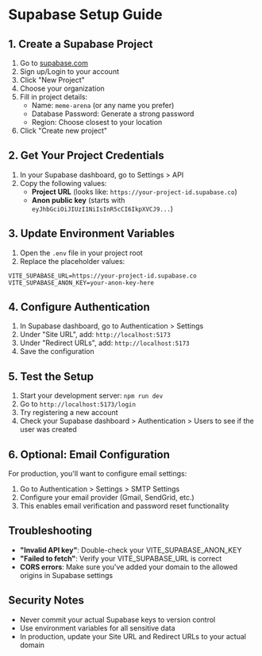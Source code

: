 # Supabase Setup Guide

## 1. Create a Supabase Project

1. Go to [supabase.com](https://supabase.com)
2. Sign up/Login to your account
3. Click "New Project"
4. Choose your organization
5. Fill in project details:
   - Name: `meme-arena` (or any name you prefer)
   - Database Password: Generate a strong password
   - Region: Choose closest to your location
6. Click "Create new project"

## 2. Get Your Project Credentials

1. In your Supabase dashboard, go to Settings > API
2. Copy the following values:
   - **Project URL** (looks like: `https://your-project-id.supabase.co`)
   - **Anon public key** (starts with `eyJhbGciOiJIUzI1NiIsInR5cCI6IkpXVCJ9...`)

## 3. Update Environment Variables

1. Open the `.env` file in your project root
2. Replace the placeholder values:

```env
VITE_SUPABASE_URL=https://your-project-id.supabase.co
VITE_SUPABASE_ANON_KEY=your-anon-key-here
```

## 4. Configure Authentication

1. In Supabase dashboard, go to Authentication > Settings
2. Under "Site URL", add: `http://localhost:5173`
3. Under "Redirect URLs", add: `http://localhost:5173`
4. Save the configuration

## 5. Test the Setup

1. Start your development server: `npm run dev`
2. Go to `http://localhost:5173/login`
3. Try registering a new account
4. Check your Supabase dashboard > Authentication > Users to see if the user was created

## 6. Optional: Email Configuration

For production, you'll want to configure email settings:

1. Go to Authentication > Settings > SMTP Settings
2. Configure your email provider (Gmail, SendGrid, etc.)
3. This enables email verification and password reset functionality

## Troubleshooting

- **"Invalid API key"**: Double-check your VITE_SUPABASE_ANON_KEY
- **"Failed to fetch"**: Verify your VITE_SUPABASE_URL is correct
- **CORS errors**: Make sure you've added your domain to the allowed origins in Supabase settings

## Security Notes

- Never commit your actual Supabase keys to version control
- Use environment variables for all sensitive data
- In production, update your Site URL and Redirect URLs to your actual domain